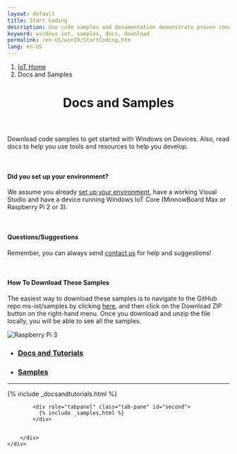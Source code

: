 ```yaml
---
layout: default
title: Start Coding
description: Use code samples and documentation demonstrate proven concepts and tools and resources to help you start coding.
keyword: windows iot, samples, docs, download
permalink: /en-US/win10/StartCoding.htm
lang: en-US
---
```

<div class="row">
  <div class="col-xs-24">
    <ol class="breadcrumb">
      <li><a href="https://developer.microsoft.com/en-us/windows/iot">IoT Home</a></li>
      <li class="active">Docs and Samples</li>
    </ol>
    <header class="page-title-header">
      <h1 class="page-title">Docs and Samples</h1>
    </header>
  </div>
</div>

<div class="row section-heading">
  <div class="col-md-12">    
    <p>Download code samples to get started with Windows on Devices. Also, read docs to help you use tools and resources to help you develop.</p>
    <br/>
    <h4>Did you set up your environment?</h4>
    <p>We assume you already <a href="{{site.baseurl}}/{{page.lang}}/GetStarted.htm">set up your environment</a>, have a working Visual Studio and have a device running Windows IoT Core (MinnowBoard Max or Raspberry Pi 2 or 3).</p>
    <br/>
    <h4>Questions/Suggestions</h4>
    <p>Remember, you can always send <a href="{{site.baseurl}}/{{page.lang}}/Community.htm#contact">contact us</a> for help and suggestions!</p>
    <br/>
    <h4>How To Download These Samples</h4>
    <p>The easiest way to download these samples is to navigate to the GitHub repo ms-iot/samples by clicking <a href="https://github.com/ms-iot/samples">here</a>, and then click on the Download ZIP button on the right-hand menu.  Once you download and unzip the file locally, you will be able to see all the samples.</p>
  </div>
  <div class="col-md-12">
    <img src="{{site.baseurl}}/Resources/images/DevelopmentBoards.PNG" alt="Raspberry Pi 3" class="img-responsive">
  </div>
</div>

<div class="section-heading">
    <div role="tabpanel">
        <ul class="nav nav-tabs" role="tablist">
            <li role="presentation" class="active"><a href="#first" aria-controls="first" role="tab" data-toggle="tab"><h3>Docs and Tutorials</h3></a></li>
            <li role="presentation"><a href="#second" aria-controls="second" role="tab" data-toggle="tab"><h3>Samples</h3></a></li>
        </ul>
        <hr>
        <div class="tab-content">
            <div role="tabpanel" class="tab-pane active" id="first">
              {% include _docsandtutorials.html %}
            </div>

            <div role="tabpanel" class="tab-pane" id="second">
              {% include _samples.html %}
            </div>


        </div>
    </div>
</div>
